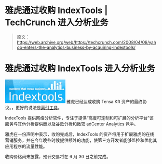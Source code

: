 # 雅虎通过收购 IndexTools | TechCrunch 进入分析业务

> 原文：<https://web.archive.org/web/https://techcrunch.com/2008/04/09/yahoo-enters-the-analytics-business-by-acquiring-indextools/>

# 雅虎通过收购 IndexTools 进入分析业务

[![indextools.jpg](img/470b665de47014a4f77d5619a80f726f.png)](https://web.archive.org/web/20230305215304/http://indextools.com/) 雅虎已经达成收购 Tensa Kft 资产的最终协议。，更好的说法是[索引工具](https://web.archive.org/web/20230305215304/http://indextools.com/)。

IndexTools 提供网络分析软件，专注于提供“高度可定制和可扩展的分析平台”该服务与其他分析提供商以及谷歌分析和微软 adCenter Analytics 竞争。

雅虎在一份声明中表示，收购完成后，IndexTools 的资产将用于扩展雅虎的在线营销服务，并在今年晚些时候提供额外的功能，使第三方开发者能够监控和优化其应用程序的流量性能。

收购价格尚未披露，预计交易将在 6 月 30 日之前完成。